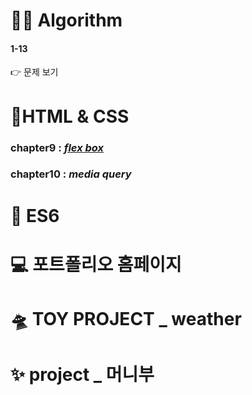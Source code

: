 # 👩‍💻 Algorithm
#### 1-13
👉 문제 보기

# 👾HTML & CSS
### chapter9 : [*flex box*](https://github.com/gay0ung/TIL_note/blob/master/HTML&CSS_%EA%B9%80%EB%B2%84%EA%B7%B8/THEORY/09_flexbox.mdhttps://github.com/gay0ung/TIL_note/blob/master/HTML&CSS_%EA%B9%80%EB%B2%84%EA%B7%B8/THEORY/09_flexbox.md)
### chapter10 :  *media query*

# 🎯 ES6
# 💻 포트폴리오 홈페이지

# 🛸 TOY PROJECT _ weather 

# ✨ project _ 머니부
